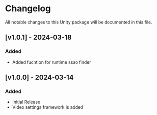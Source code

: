 # Changelog

All notable changes to this Unity package will be documented in this file.



## [v1.0.1] - 2024-03-18

### Added

+  Added fucntion for runtime ssao finder

## [v1.0.0] - 2024-03-14

### Added

+  Initial Release
+  Video settings framework is added




